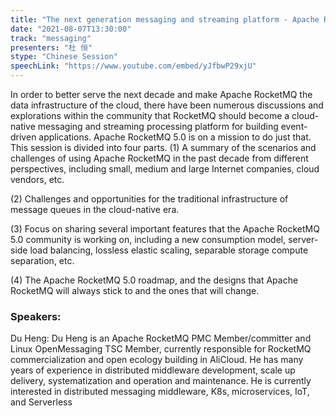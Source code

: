 ```yaml
---
title: "The next generation messaging and streaming platform - Apache RocketMQ 5.0"
date: "2021-08-07T13:30:00" 
track: "messaging"
presenters: "杜 恒"
stype: "Chinese Session"
speechLink: "https://www.youtube.com/embed/yJfbwP29xjU"
---
```

In order to better serve the next decade and make Apache RocketMQ the data infrastructure of the cloud, there have been numerous discussions and explorations within the community that RocketMQ should become a cloud-native messaging and streaming processing platform for building event-driven applications. Apache RocketMQ 5.0 is on a mission to do just that.
 This session is divided into four parts.
 (1) A summary of the scenarios and challenges of using Apache RocketMQ in the past decade from different perspectives, including small, medium and large Internet companies, cloud vendors, etc.

 (2) Challenges and opportunities for the traditional infrastructure of message queues in the cloud-native era.

 (3) Focus on sharing several important features that the Apache RocketMQ 5.0 community is working on, including a new consumption model, server-side load balancing, lossless elastic scaling, separable storage compute separation, etc.

 (4) The Apache RocketMQ 5.0 roadmap, and the designs that Apache RocketMQ will always stick to and the ones that will change.
 ### Speakers: 
 Du Heng: Du Heng is an Apache RocketMQ PMC Member/committer and Linux OpenMessaging TSC Member, currently responsible for RocketMQ commercialization and open ecology building in AliCloud. He has many years of experience in distributed middleware development, scale up delivery, systematization and operation and maintenance. He is currently interested in distributed messaging middleware, K8s, microservices, IoT, and Serverless